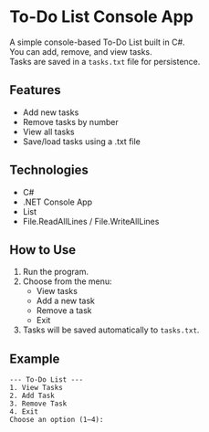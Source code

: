 # To-Do List Console App

A simple console-based To-Do List built in C#.  
You can add, remove, and view tasks.  
Tasks are saved in a `tasks.txt` file for persistence.

## Features

- Add new tasks
- Remove tasks by number
- View all tasks
- Save/load tasks using a .txt file

## Technologies

- C#
- .NET Console App
- List<string>
- File.ReadAllLines / File.WriteAllLines

## How to Use

1. Run the program.
2. Choose from the menu:
   - View tasks
   - Add a new task
   - Remove a task
   - Exit
3. Tasks will be saved automatically to `tasks.txt`.

## Example

```text
--- To-Do List ---
1. View Tasks
2. Add Task
3. Remove Task
4. Exit
Choose an option (1–4):
